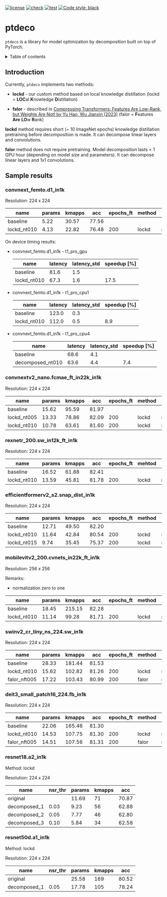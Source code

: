 [![license](https://img.shields.io/github/license/TCLResearchEurope/ptdeco)](https://opensource.org/license/apache-2-0/)
[![check](https://github.com/TCLResearchEurope/ptdeco/actions/workflows/check.yml/badge.svg)](https://github.com/TCLResearchEurope/ptdeco/actions/workflows/check.yml)
[![test](https://github.com/TCLResearchEurope/ptdeco/actions/workflows/test.yml/badge.svg)](https://github.com/TCLResearchEurope/ptdeco/actions/workflows/test.yml)
[![Code style: black](https://img.shields.io/badge/code%20style-black-000000.svg?style=flat-square)](https://github.com/ambv/black)

# ptdeco

`ptdeco` is a library for model optimization by decomposition built on top of PyTorch.

<details>

<summary>Table of contents</summary>

* [Introduction](#introduction)
* [Sample results](#sample-results)
  * [convnext_femto.d1_in1k](#convnext_femtod1_in1k)
  * [convnextv2_nano.fcmae_ft_in22k_in1k](#convnextv2_nanofcmae_ft_in22k_in1k)
  * [rexnetr_200.sw_in12k_ft_in1k](#rexnetr_200sw_in12k_ft_in1k)
  * [efficientformerv2_s2.snap_dist_in1k](#efficientformerv2_s2snap_dist_in1k)
  * [mobilevitv2_200.cvnets_in22k_ft_in1k](#mobilevitv2_200cvnets_in22k_ft_in1k)
  * [swinv2_cr_tiny_ns_224.sw_in1k](#swinv2_cr_tiny_ns_224sw_in1k)
  * [deit3_small_patch16_224.fb_in1k](#deit3_small_patch16_224fb_in1k)
  * [resnet18.a2_in1k](#resnet18a2_in1k)
  * [resnet50d.a1_in1k](#resnet50da1_in1k)

</details>

## Introduction

Currently, `ptdeco` implements two methods:

* **lockd** - our custom method based on local knowledge distillation
  (lockd = **LOC**al **K**nowledge **D**istillation)

* **falor** - described in [Compressing Transformers: Features Are Low-Rank, but Weights Are Not! by Yu Hao, Wu Jianxin (2023)](https://doi.org/10.1609/aaai.v37i9.26304)
  (falor = **F**eatures **Are** **LO**w **R**ank)

**lockd** method requires short (~ 10 ImageNet epochs) knowledge distillation
pretraining before decomposition is made. It can decompose linear layers and
convolutions.

**falor** method does not require pretraining. Model decomposition lasts < 1
GPU hour (depending on model size and parameters). It can decompose linear
layers and 1x1 convolutions.


## Sample results

### convnext_femto.d1_in1k

Resolution: 224 x 224

| name        |   params |   kmapps |   acc |   epochs_ft | method   | settings           |
|-------------|----------|----------|-------|-------------|----------|--------------------|
| baseline    |     5.22 |    30.57 | 77.56 |             |          |                    |
| lockd_nt010 |     4.13 |    22.82 | 76.48 |         200 | lockd    | nsr_threshold=0.10 |

On device timing results:

* convnext_femto.d1_in1k - t1_pro_gpu

  | name             |   latency |   latency_std |   speedup [%] |
  |------------------|-----------|---------------|---------------|
  | baseline         |      81.6 |           1.5 |               |
  | lockd_nt010      |      67.3 |           1.6 |          17.5 |

* convnext_femto.d1_in1k - t1_pro_cpu1

  | name             |   latency |   latency_std |   speedup [%] |
  |------------------|-----------|---------------|---------------|
  | baseline         |     123.0 |           0.3 |               |
  | lockd_nt010      |     112.0 |           0.5 |           8.9 |

* convnext_femto.d1_in1k - t1_pro_cpu4

  | name             |   latency |   latency_std |   speedup [%] |
  |------------------|-----------|---------------|---------------|
  | baseline         |      68.6 |           4.1 |               |
  | decomposed_nt010 |      63.6 |           4.4 |           7.4 |


### convnextv2_nano.fcmae_ft_in22k_in1k

Resolution: 224 x 224

| name        |   params |   kmapps |   acc |   epochs_ft | method   | settings           |
|-------------|----------|----------|-------|-------------|----------|--------------------|
| baseline    |    15.62 |    95.59 | 81.97 |             |          |                    |
| lockd_nt005 |    13.33 |    78.86 | 82.09 |         200 | lockd    | nsr_threshold=0.05 |
| lockd_nt010 |    10.78 |    63.61 | 81.60 |         200 | lockd    | nsr_threshold=0.10 |


### rexnetr_200.sw_in12k_ft_in1k

Resolution: 224 x 224

| name        |   params |   kmapps |   acc |   epochs_ft | mehtod   | settings           |
|-------------|----------|----------|-------|-------------|----------|--------------------|
| baseline    |    16.52 |    61.88 | 82.41 |             |          |                    |
| lockd_nt010 |    13.59 |    45.81 | 81.78 |         200 | lockd    | nsr_threshold=0.10 |


### efficientformerv2_s2.snap_dist_in1k

Resolution: 224 x 224

| name        |   params |   kmapps |   acc |   epochs_ft | method   | settings           |
|-------------|----------|----------|-------|-------------|----------|--------------------|
| baseline    |    12.71 |    49.50 | 82.20 |             |          |                    |
| lockd_nt010 |    11.64 |    42.84 | 80.54 |         200 | lockd    | nsr_threshold=0.10 |
| lockd_nt015 |     9.74 |    35.45 | 75.37 |         200 | lockd    | nsr_threshold=0.15 |


### mobilevitv2_200.cvnets_in22k_ft_in1k

Resolution: 256 x 256

Remarks:
* normalization zero to one

| name        |   params |   kmapps |   acc |   epochs_ft | method   | settings           |
|-------------|----------|----------|-------|-------------|----------|--------------------|
| baseline    |    18.45 |   215.15 | 82.28 |             |          |                    |
| lockd_nt010 |    11.14 |    99.28 | 81.71 |         200 | lockd    | nsr_threshold=0.10 |


### swinv2_cr_tiny_ns_224.sw_in1k

Resolution: 224 x 224

| name         |   params |   kmapps |   acc |   epochs_ft | method   | settings                   |
|--------------|----------|----------|-------|-------------|----------|----------------------------|
| baseline     |    28.33 |   181.44 | 81.53 |             |          |                            |
| lockd_nt010  |    15.62 |   102.82 | 81.26 |         200 | lockd    | nsr_threshold=0.10         |
| falor_nft005 |    17.22 |   103.43 | 80.99 |         200 | falor    | nsr_final_threshold=0.0455 |


### deit3_small_patch16_224.fb_in1k

Resolution: 224 x 224


| name         |   params |   kmapps |   acc |   epochs_ft | method   | settings                  |
|--------------|----------|----------|-------|-------------|----------|---------------------------|
| baseline     |    22.06 |   165.46 | 81.30 |             |          |                           |
| lockd_nt010  |    14.53 |   107.75 | 81.30 |         200 | lockd    | nsr_threshold=0.10        |
| falor_nft005 |    14.51 |   107.56 | 81.31 |         200 | falor    | nsr_final_threshold=0.045 |


### resnet18.a2_in1k

Method: lockd

Resolution: 224 x 224

| name         |   nsr_thr |   params |   kmapps |   acc |
|--------------|-----------|----------|----------|-------|
| original     |           |    11.69 |       71 | 70.87 |
| decomposed_1 |      0.03 |     9.23 |       56 | 62.88 |
| decomposed_2 |      0.05 |     7.77 |       46 | 62.80 |
| decomposed_3 |      0.10 |     5.84 |       34 | 62.58 |


### resnet50d.a1_in1k

Method: lockd

Resolution: 224 x 224

| name         |   nsr_thr |   params |   kmapps |   acc |
|--------------|-----------|----------|----------|-------|
| original     |           |    25.58 |      169 | 80.52 |
| decomposed_1 |      0.05 |    17.78 |      105 | 78.24 |
